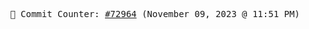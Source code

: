<p align="center">
    <samp>
        📮 Commit Counter: <a href="https://github.com/Javascript-void0/Javascript-void0/commits/main">#72964</a> (November 09, 2023 @ 11:51 PM)
    </samp>
</p>